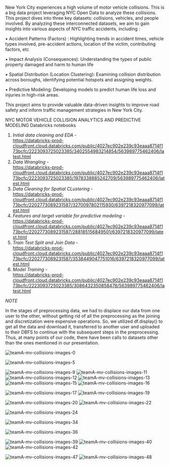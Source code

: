 
New York City experiences a high volume of motor vehicle collisions. This is a big data project leveraging NYC Open Data to analyze these collisions.
This project dives into three key datasets: collisions, vehicles, and people involved. By analyzing these interconnected datasets, we aim to gain insights into various aspects of NYC traffic accidents, including :


▪ Accident Patterns (Factors) : Highlighting trends in accident times, vehicle types involved, pre-accident actions, location of the victim, contributing factors, etc 

▪ Impact Analysis (Consequences): Understanding the types of public property damaged and harm to human life 

▪ Spatial Distribution (Location Clustering): Examining collision distribution across boroughs, identifying potential hotspots and assigning weights. 

▪ Predictive Modeling: Developing models to predict human life loss and injuries in high-risk areas. 

This project aims to provide valuable data-driven insights to improve road safety and inform traffic management strategies in New York City. 






NYC MOTOR VEHICLE COLLISION ANALYTICS AND PREDICTIVE MODELING Databricks notebooks
1. *Initial data cleaning and EDA* -     
https://databricks-prod-cloudfront.cloud.databricks.com/public/4027ec902e239c93eaaa8714f173bcfc/2223093725023385/3402554983214854/563989775462406/latest.html
2. *Data Wrangling* -    
https://databricks-prod-cloudfront.cloud.databricks.com/public/4027ec902e239c93eaaa8714f173bcfc/2223093725023385/1978338885242709/563989775462406/latest.html
3. *Data Cleaning for Spatial CLustering* -    
https://databricks-prod-cloudfront.cloud.databricks.com/public/4027ec902e239c93eaaa8714f173bcfc/2202773089231587/3270097802115930/6397218320977099/latest.html
4. ⁠⁠*Features and target variable for predictive modeling* -    
https://databricks-prod-cloudfront.cloud.databricks.com/public/4027ec902e239c93eaaa8714f173bcfc/2202773089231587/288185156849501/6397218320977099/latest.html
5. *Train Test Split and Join Data* -   
https://databricks-prod-cloudfront.cloud.databricks.com/public/4027ec902e239c93eaaa8714f173bcfc/2202773089231587/3538449047751016/6397218320977099/latest.html
6. *Model Training* -   
https://databricks-prod-cloudfront.cloud.databricks.com/public/4027ec902e239c93eaaa8714f173bcfc/2223093725023385/3086432350858478/563989775462406/latest.html






*NOTE* 


In the stages of preprocessing data, we had to displace our data from one user to the other, without getting rid of all the preprocessing as the joining and discretization were expensive operations. So, we utilized df.display() to get all the data and download it, transferred to another user and uploaded to their DBFS to continue with the subsequent steps in the preprocessing. Thus, at many points of our code, there have been calls to datasets other than the ones mentioned in our presentation.
           
![teamA-mv-collisions-images-0](https://github.com/user-attachments/assets/a491edbc-b4d7-4c65-85fa-2884ab2b7d95)


![teamA-mv-collisions-images-5](https://github.com/user-attachments/assets/0cd02302-9d71-49e5-8faa-1ce4c3275fcc)

![teamA-mv-collisions-images-9](https://github.com/user-attachments/assets/5fe7748d-6ddd-482a-aacd-8bebf840a08e)
![teamA-mv-collisions-images-11](https://github.com/user-attachments/assets/76bae72b-0708-4d45-aee1-2a381713438a)
![teamA-mv-collisions-images-12](https://github.com/user-attachments/assets/51695b8e-e27b-4220-a7b7-09cf0f24b3d0)
![teamA-mv-collisions-images-13](https://github.com/user-attachments/assets/00236edb-87f0-44d6-beaf-526b2bb33eae)
![teamA-mv-collisions-images-15](https://github.com/user-attachments/assets/37e6d1ba-6f8b-4e16-9b8f-cdc405524739)
![teamA-mv-collisions-images-16](https://github.com/user-attachments/assets/7fd35567-775f-40d9-8f70-85fa193ac5ee)

![teamA-mv-collisions-images-17](https://github.com/user-attachments/assets/eb819dd7-d771-4dd3-ad60-2faaef425245)
![teamA-mv-collisions-images-19](https://github.com/user-attachments/assets/2814491d-a540-4962-8dbb-0af76e1d66ae)


![teamA-mv-collisions-images-20](https://github.com/user-attachments/assets/77f24910-a717-45f5-80ff-6c01ffc3cd11)
![teamA-mv-collisions-images-22](https://github.com/user-attachments/assets/3c8ea63d-cfac-40a4-9a3d-585bcafbf36b)

![teamA-mv-collisions-images-24](https://github.com/user-attachments/assets/8ef10160-8a31-438d-9a8a-adea35019b67)


![teamA-mv-collisions-images-34](https://github.com/user-attachments/assets/c63ef08a-2063-4383-be84-c59719eb339f)

![teamA-mv-collisions-images-36](https://github.com/user-attachments/assets/8820e793-e7a5-4d8c-8e3b-b7e455bd5490)


![teamA-mv-collisions-images-39](https://github.com/user-attachments/assets/d601f74a-37f9-48a1-80aa-37a5650eff26)
![teamA-mv-collisions-images-40](https://github.com/user-attachments/assets/945285a2-a867-4603-be05-5fa5715a1633)
![teamA-mv-collisions-images-42](https://github.com/user-attachments/assets/44145134-ba97-40d0-af21-b05f3006efc4)

![teamA-mv-collisions-images-47](https://github.com/user-attachments/assets/fe628163-3442-4d89-9c09-509d8903817e)
![teamA-mv-collisions-images-48](https://github.com/user-attachments/assets/a101acfa-6369-47f0-bd90-36d7e4e6120b)
